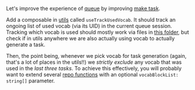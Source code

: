 Let's improve the experience of [queue](src/pages/queue/PageQueue.vue) by improving [make task](src/pages/queue/lesson-generator/makeTask.ts).

Add a composable in [utils](src/pages/queue/lesson-generator/utils) called `useTrackUsedVocab`. It should track an ongoing list of used vocab (via its UID) in the current queue session. Tracking which vocab is used should mostly work via files in [this folder](src/pages/queue/lesson-generator/task-generator), but check if in utils anywhere we are also actually using vocab to actually generate a task.

Then, the point being, whenever we pick vocab for task generation (again, that's a lot of places in the utils!!) we *strictly exclude* any vocab that was used in the *last three tasks*. To achieve this effectively, you will probably want to extend several [repo functions](src/entities/vocab/VocabRepo.ts) with an optional `vocabBlockList: string[]` parameter.